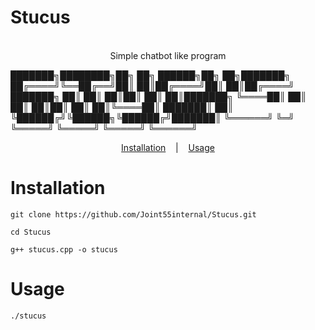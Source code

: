 # Stucus
<p align=center>

  <br>
  <span> Simple chatbot like program
  </p> 
  
<p>
  <span> ███████╗████████╗██╗   ██╗ ██████╗██╗   ██╗███████╗
  <span> ██╔════╝╚══██╔══╝██║   ██║██╔════╝██║   ██║██╔════╝
  <span> ███████╗   ██║   ██║   ██║██║     ██║   ██║███████╗
  <span> ╚════██║   ██║   ██║   ██║██║     ██║   ██║╚════██║
  <span> ███████║   ██║   ╚██████╔╝╚██████╗╚██████╔╝███████║
  <span> ╚══════╝   ╚═╝    ╚═════╝  ╚═════╝ ╚═════╝ ╚══════╝ 
</p>


<p align="center">
  <a href="#Installation">Installation</a>
  &nbsp;&nbsp;&nbsp;|&nbsp;&nbsp;&nbsp;
  <a href="#Usage">Usage</a>
</p> 
 

# Installation 
```console
git clone https://github.com/Joint55internal/Stucus.git
```
```console
cd Stucus
```
```console
g++ stucus.cpp -o stucus
```
# Usage

```console
./stucus
```
